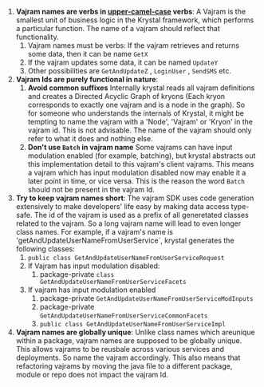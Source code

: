 1. **Vajram names are verbs in [upper-camel-case](https://en.wikipedia.org/wiki/Camel_case) verbs**: A Vajram is the smallest unit of business logic in the Krystal framework, which performs a particular function. The name of a vajram should reflect that functionality.
    1. Vajram names must be verbs: If the vajram retrieves and returns some data, then it can be name `GetX`
    2. If the vajram updates some data, it can be named `UpdateY`
    3. Other possibilities are `GetAndUpdateZ` , `LoginUser` , `SendSMS` etc.
2. **Vajram Ids are purely functional in nature**:
    1. **Avoid common suffixes** Internally krystal reads all vajram definitions and creates a Directed Acyclic Graph of kryons (Each kryon corresponds to exactly one vajram and is a node in the graph). So for someone who understands the internals of Krystal, it might be tempting to name the vajram with a 'Node', 'Vajram' or 'Kryon' in the vajram id. This is not advisable. The name of the vajram should only refer to what it does and nothing else.
    2. **Don't use `Batch` in vajram name** Some vajrams can have input modulation enabled (for example, batching), but krystal abstracts out this implementation detail to this vajram's client vajrams. This means a vajram which has input modulation disabled now may enable it a later point in time, or vice versa. This is the reason the word `Batch` should not be present in the vajram Id.
3. **Try to keep vajram names short**: The vajram SDK uses code generation extensively to make developers' life easy by making data access type-safe. The id of the vajram is used as a prefix of all generetated classes related to the vajram. So a long vajram name will lead to even longer class names. For example, if a vajram's name is 'getAndUpdateUserNameFromUserService`, krystal generates the following classes:
    1. `public class GetAndUpdateUserNameFromUserServiceRequest`
    2. If Vajram has input modulation disabled:
        1. package-private `class GetAndUpdateUserNameFromUserServiceFacets`
    3. If vajram has input modulation enabled
        1. package-private `GetAndUpdateUserNameFromUserServiceModInputs`
        2. package-private `GetAndUpdateUserNameFromUserServiceCommonFacets`
        3. `public class GetAndUpdateUserNameFromUserServiceImpl`
4. **Vajram names are globally unique**: Unlike class names which areunique within a package, vajram names are supposed to be globally unique. This allows vajrams to be reusbale across various services and deployments. So name the vajram accordingly. This also means that refactoring vajrams by moving the java file to a different package, module or repo does not impact the vajram Id.